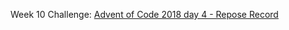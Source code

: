 Week 10 Challenge: [Advent of Code 2018 day 4 - Repose Record](https://adventofcode.com/2018/day/4)
